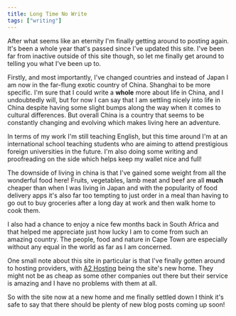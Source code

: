 ```yaml
---
title: Long Time No Write
tags: ["writing"]
---
```

After what seems like an eternity I'm finally getting around to posting again. It's been a whole year that's passed since I've updated this site. I've been far from inactive outside of this site though, so let me finally get around to telling you what I've been up to.

Firstly, and most importantly, I've changed countries and instead of Japan I am now in the far-flung exotic country of China. Shanghai to be more specific. I'm sure that I could write a **whole** more about life in China, and I undoubtedly will, but for now I can say that I am settling nicely into life in China despite having some slight bumps along the way when it comes to cultural differences. But overall China is a country that seems to be constantly changing and evolving which makes living here an adventure.

In terms of my work I'm still teaching English, but this time around I'm at an international school teaching students who are aiming to attend prestigious foreign universities in the future. I'm also doing some writing and proofreading on the side which helps keep my wallet nice and full!

The downside of living in china is that I've gained some weight from all the wonderful food here! Fruits, vegetables, lamb meat and beef are all **much** cheaper than when I was living in Japan and with the popularity of food delivery apps it's also far too tempting to just order in a meal than having to go out to buy groceries after a long day at work and then walk home to cook them.

I also had a chance to enjoy a nice few months back in South Africa and that helped me appreciate just how lucky I am to come from such an amazing country. The people, food and nature in Cape Town are especially without any equal in the world as far as I am concerned.

One small note about this site in particular is that I've finally gotten around to hosting providers, with [A2 Hosting][1] being the site's new home. They might not be as cheap as some other companies out there but their service is amazing and I have no problems with them at all.

So with the site now at a new home and me finally settled down I think it's safe to say that there should be plenty of new blog posts coming up soon!

 [1]: https://www.a2hosting.com/